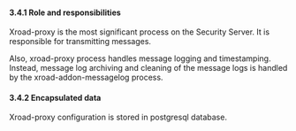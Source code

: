 #### 3.4.1 Role and responsibilities

Xroad-proxy is the most significant process on the Security Server. It is responsible for transmitting messages.

Also, xroad-proxy process handles message logging and timestamping. Instead, message log archiving and cleaning of the message logs is handled by the xroad-addon-messagelog process.

#### 3.4.2 Encapsulated data

Xroad-proxy configuration is stored in postgresql database.